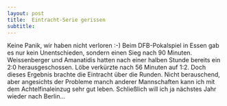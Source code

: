 ```yaml
---
layout: post
title:  Eintracht-Serie gerissen
subtitle:  
---
```


Keine Panik, wir haben nicht verloren :-) Beim DFB-Pokalspiel in Essen gab es nur kein Unentschieden, sondern einen Sieg nach 90 Minuten. Weissenberger und Amanatidis hatten nach einer halben Stunde bereits ein 2:0 herausgeschossen. Löbe verkürzte nach 56 Minuten auf 1:2. Doch dieses Ergebnis brachte die Eintracht über die Runden. Nicht berauschend, aber angesichts der Probleme manch anderer Mannschaften kann ich mit dem Achtelfinaleinzug sehr gut leben. Schließlich will ich ja nächstes Jahr wieder nach Berlin...


